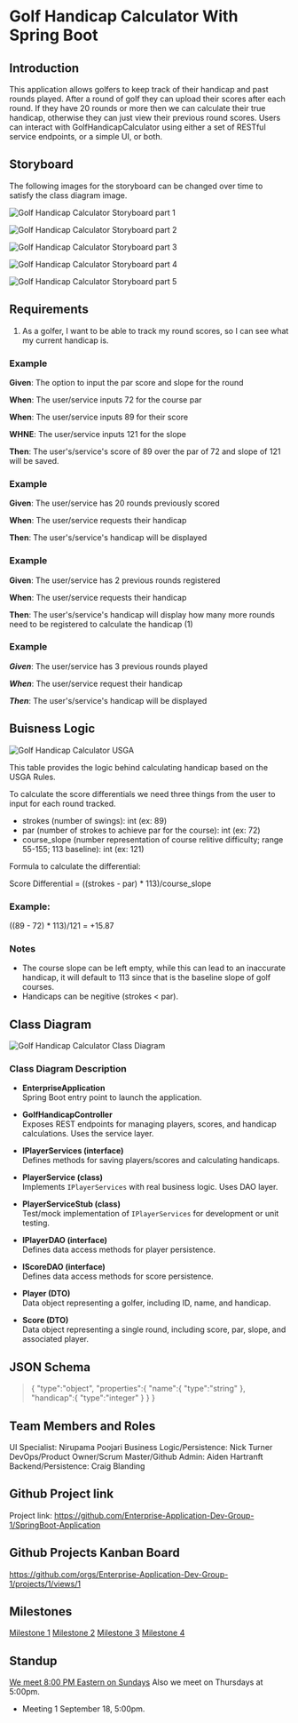 # Golf Handicap Calculator With Spring Boot


## Introduction

This application allows golfers to keep track of their handicap and past rounds played. After a round of golf they can
upload their scores after each round. If they have 20 rounds or more then we can calculate their true handicap,
otherwise they can just view their previous round scores. Users can interact with GolfHandicapCalculator using either
a set of RESTful service endpoints, or a simple UI, or both.

## Storyboard

The following images for the storyboard can be changed over time to satisfy the class diagram image. 

![Golf Handicap Calculator Storyboard part 1](https://github.com/Enterprise-Application-Dev-Group-1/SpringBoot-Application/blob/9354acc4740dc20fa74c7d079e18cb5a8033e7f8/Group1_DesignDocu_Storyboard_part1.JPG)

![Golf Handicap Calculator Storyboard part 2](https://github.com/Enterprise-Application-Dev-Group-1/SpringBoot-Application/blob/3e504da65ca6e4d235b4112bca8a1f8016d3ffc8/Group1_DesignDocu_Storyboard_part2.JPG)

![Golf Handicap Calculator Storyboard part 3](https://github.com/Enterprise-Application-Dev-Group-1/SpringBoot-Application/blob/3e504da65ca6e4d235b4112bca8a1f8016d3ffc8/Group1_DesignDocu_Storyboard_part3.JPG)

![Golf Handicap Calculator Storyboard part 4](https://github.com/Enterprise-Application-Dev-Group-1/SpringBoot-Application/blob/3e504da65ca6e4d235b4112bca8a1f8016d3ffc8/Group1_DesignDocu_Storyboard_part4.JPG)

![Golf Handicap Calculator Storyboard part 5](https://github.com/Enterprise-Application-Dev-Group-1/SpringBoot-Application/blob/3e504da65ca6e4d235b4112bca8a1f8016d3ffc8/Group1_DesignDocu_Storyboard_part5.JPG)

## Requirements

1. As a golfer, I want to be able to track my round scores, so I can see what my current handicap is.

### Example

**Given**: The option to input the par score and slope for the round

**When**: The user/service inputs 72 for the course par

**When**: The user/service inputs 89 for their score

**WHNE**: The user/service inputs 121 for the slope

**Then**: The user's/service's score of 89 over the par of 72 and slope of 121 will be saved.

### Example

**Given**: The user/service has 20 rounds previously scored

**When**: The user/service requests their handicap

**Then**: The user's/service's handicap will be displayed

### Example

**Given**: The user/service has 2 previous rounds registered

**When**: The user/service requests their handicap

**Then**: The user's/service's handicap will display how many more rounds need to be registered to calculate the handicap (1)

### Example

***Given***: The user/service has 3 previous rounds played

***When***: The user/service request their handicap

***Then***: The user's/service's handicap will be displayed

## Buisness Logic

![Golf Handicap Calculator USGA](https://github.com/Enterprise-Application-Dev-Group-1/SpringBoot-Application/blob/main/image.png)

This table provides the logic behind calculating handicap based on the USGA Rules.

To calculate the score differentials we need three things from the user to input for each round tracked.

- strokes (number of swings): int (ex: 89)
- par (number of strokes to achieve par for the course): int (ex: 72)
- course_slope (number representation of course relitive difficulty; range 55-155; 113 baseline): int (ex: 121)

Formula to calculate the differential:

Score Differential = ((strokes - par) * 113)/course_slope

### Example:

((89 - 72) * 113)/121 = +15.87

### Notes
- The course slope can be left empty, while this can lead to an inaccurate handicap, it will default to 113 since that is the baseline slope of golf courses.
- Handicaps can be negitive (strokes < par).

## Class Diagram

![Golf Handicap Calculator Class Diagram](https://github.com/Enterprise-Application-Dev-Group-1/SpringBoot-Application/blob/main/GolfHandicapClassDiagram.drawio.png)

### Class Diagram Description
- **EnterpriseApplication**  
  Spring Boot entry point to launch the application.  

- **GolfHandicapController**  
  Exposes REST endpoints for managing players, scores, and handicap calculations. Uses the service layer.  

- **IPlayerServices (interface)**  
  Defines methods for saving players/scores and calculating handicaps.  

- **PlayerService (class)**  
  Implements `IPlayerServices` with real business logic. Uses DAO layer.  

- **PlayerServiceStub (class)**  
  Test/mock implementation of `IPlayerServices` for development or unit testing.  

- **IPlayerDAO (interface)**  
  Defines data access methods for player persistence.  

- **IScoreDAO (interface)**  
  Defines data access methods for score persistence.  

- **Player (DTO)**  
  Data object representing a golfer, including ID, name, and handicap.  

- **Score (DTO)**  
  Data object representing a single round, including score, par, slope, and associated player.  

## JSON Schema

>{
>   "type":"object",
>   "properties":{
>       "name":{
>           "type":"string"
>       },
>       "handicap":{
>           "type":"integer"
>       }
>   }
>}


## Team Members and Roles

UI Specialist: Nirupama Poojari
Business Logic/Persistence: Nick Turner
DevOps/Product Owner/Scrum Master/Github Admin: Aiden Hartranft
Backend/Persistence: Craig Blanding

## Github Project link

Project link: https://github.com/Enterprise-Application-Dev-Group-1/SpringBoot-Application

## Github Projects Kanban Board

https://github.com/orgs/Enterprise-Application-Dev-Group-1/projects/1/views/1

## Milestones

[Milestone 1](https://github.com/Enterprise-Application-Dev-Group-1/SpringBoot-Application/milestone/1)
[Milestone 2](https://google.com)
[Milestone 3](https://google.com)
[Milestone 4](https://google.com)


## Standup

[We meet 8:00 PM Eastern on Sundays](https://teams.microsoft.com/dl/launcher/launcher.html?url=%2F_%23%2Fl%2Fmeetup-join%2F19%3Ameeting_YTE0YTVmNTAtODVkYS00MDBmLTk5YWMtMjUxNTllMDRiY2Zh%40thread.v2%2F0%3Fcontext%3D%257b%2522Tid%2522%253a%2522f5222e6c-5fc6-48eb-8f03-73db18203b63%2522%252c%2522Oid%2522%253a%2522e3dd5340-4b1b-4344-8d9c-b206108a8a64%2522%257d%26anon%3Dtrue&type=meetup-join&deeplinkId=0be347a4-9a73-4f0f-956f-6f5c9cfd85e1&directDl=true&msLaunch=true&enableMobilePage=true&suppressPrompt=true)
Also we meet on Thursdays at 5:00pm.
  - Meeting 1 September 18, 5:00pm. 
